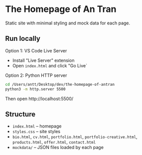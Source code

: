 # The Homepage of An Tran

Static site with minimal styling and mock data for each page.

## Run locally

Option 1: VS Code Live Server
- Install "Live Server" extension
- Open `index.html` and click "Go Live`

Option 2: Python HTTP server

```bash
cd /Users/antt/Desktop/dev/the-homepage-of-antran
python3 -m http.server 5500
```

Then open http://localhost:5500/

## Structure
- `index.html` – homepage
- `styles.css` – site styles
- `bio.html`, `cv.html`, `portfolio.html`, `portfolio-creative.html`, `products.html`, `offer.html`, `contact.html`
- `mockdata/` – JSON files loaded by each page
